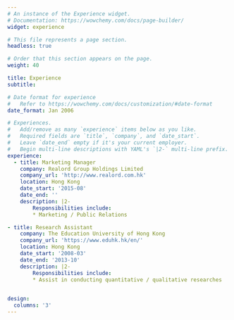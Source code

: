 ```yaml
---
# An instance of the Experience widget.
# Documentation: https://wowchemy.com/docs/page-builder/
widget: experience

# This file represents a page section.
headless: true

# Order that this section appears on the page.
weight: 40

title: Experience
subtitle:

# Date format for experience
#   Refer to https://wowchemy.com/docs/customization/#date-format
date_format: Jan 2006

# Experiences.
#   Add/remove as many `experience` items below as you like.
#   Required fields are `title`, `company`, and `date_start`.
#   Leave `date_end` empty if it's your current employer.
#   Begin multi-line descriptions with YAML's `|2-` multi-line prefix.
experience:
  - title: Marketing Manager
    company: Realord Group Holdings Limited 
    company_url: 'http://www.realord.com.hk'
    location: Hong Kong
    date_start: '2015-08'
    date_end: ''
    description: |2-
        Responsibilities include:
        * Marketing / Public Relations

- title: Research Assistant
    company: The Education University of Hong Kong
    company_url: 'https://www.eduhk.hk/en/'
    location: Hong Kong
    date_start: '2008-03'
    date_end: '2013-10'
    description: |2-
        Responsibilities include:
        * Assist in conducting quantitative / qualitative researches
    

design:
  columns: '3'
---
```

